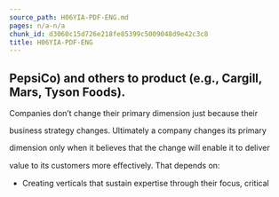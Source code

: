 ```yaml
---
source_path: H06YIA-PDF-ENG.md
pages: n/a-n/a
chunk_id: d3060c15d726e218fe85399c5009048d9e42c3c8
title: H06YIA-PDF-ENG
---
```

## PepsiCo) and others to product (e.g., Cargill, Mars, Tyson Foods).

Companies don’t change their primary dimension just because their

business strategy changes. Ultimately a company changes its primary

dimension only when it believes that the change will enable it to deliver

value to its customers more eﬀectively. That depends on:

- Creating verticals that sustain expertise through their focus, critical
